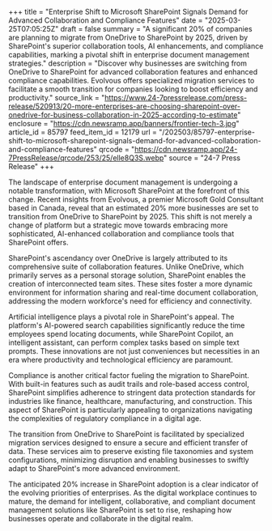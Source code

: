 +++
title = "Enterprise Shift to Microsoft SharePoint Signals Demand for Advanced Collaboration and Compliance Features"
date = "2025-03-25T07:05:25Z"
draft = false
summary = "A significant 20% of companies are planning to migrate from OneDrive to SharePoint by 2025, driven by SharePoint's superior collaboration tools, AI enhancements, and compliance capabilities, marking a pivotal shift in enterprise document management strategies."
description = "Discover why businesses are switching from OneDrive to SharePoint for advanced collaboration features and enhanced compliance capabilities. Evolvous offers specialized migration services to facilitate a smooth transition for companies looking to boost efficiency and productivity."
source_link = "https://www.24-7pressrelease.com/press-release/520913/20-more-enterprises-are-choosing-sharepoint-over-onedrive-for-business-collaboration-in-2025-according-to-estimate"
enclosure = "https://cdn.newsramp.app/banners/frontier-tech-3.jpg"
article_id = 85797
feed_item_id = 12179
url = "/202503/85797-enterprise-shift-to-microsoft-sharepoint-signals-demand-for-advanced-collaboration-and-compliance-features"
qrcode = "https://cdn.newsramp.app/24-7PressRelease/qrcode/253/25/elle8Q3S.webp"
source = "24-7 Press Release"
+++

<p>The landscape of enterprise document management is undergoing a notable transformation, with Microsoft SharePoint at the forefront of this change. Recent insights from Evolvous, a premier Microsoft Gold Consultant based in Canada, reveal that an estimated 20% more businesses are set to transition from OneDrive to SharePoint by 2025. This shift is not merely a change of platform but a strategic move towards embracing more sophisticated, AI-enhanced collaboration and compliance tools that SharePoint offers.</p><p>SharePoint's ascendancy over OneDrive is largely attributed to its comprehensive suite of collaboration features. Unlike OneDrive, which primarily serves as a personal storage solution, SharePoint enables the creation of interconnected team sites. These sites foster a more dynamic environment for information sharing and real-time document collaboration, addressing the modern workforce's need for efficiency and connectivity.</p><p>Artificial intelligence plays a pivotal role in SharePoint's appeal. The platform's AI-powered search capabilities significantly reduce the time employees spend locating documents, while SharePoint Copilot, an intelligent assistant, can perform complex tasks based on simple text prompts. These innovations are not just conveniences but necessities in an era where productivity and technological efficiency are paramount.</p><p>Compliance is another critical factor fueling the migration to SharePoint. With built-in features such as audit trails and role-based access control, SharePoint simplifies adherence to stringent data protection standards for industries like finance, healthcare, manufacturing, and construction. This aspect of SharePoint is particularly appealing to organizations navigating the complexities of regulatory compliance in a digital age.</p><p>The transition from OneDrive to SharePoint is facilitated by specialized migration services designed to ensure a secure and efficient transfer of data. These services aim to preserve existing file taxonomies and system configurations, minimizing disruption and enabling businesses to swiftly adapt to SharePoint's more advanced environment.</p><p>The anticipated 20% increase in SharePoint adoption is a clear indicator of the evolving priorities of enterprises. As the digital workplace continues to mature, the demand for intelligent, collaborative, and compliant document management solutions like SharePoint is set to rise, reshaping how businesses operate and collaborate in the digital realm.</p>
